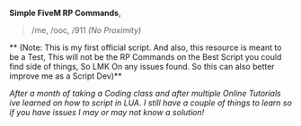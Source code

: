 **Simple FiveM RP Commands**, 
> /me, /ooc, /911 *(No Proximity)*

** (Note: This is my first official script. And also, this resource is meant to be a Test, This will not be the RP Commands on the Best Script you could find side of things, So LMK On any issues found. So this can also better improve me as a Script Dev)**

*After a month of taking a Coding class  and after multiple Online Tutorials ive learned on how to script in LUA. I still have a couple of things to learn so if you have issues I may or may not know a solution!*

